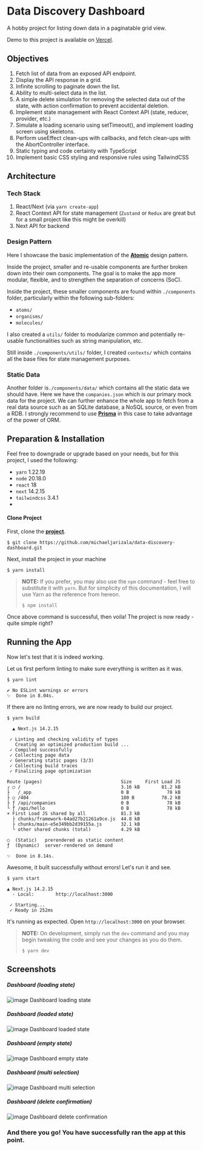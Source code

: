 # Data Discovery Dashboard
A hobby project for listing down data in a paginatable grid view.

Demo to this project is available on [Vercel](https://data-discovery-dashboard.vercel.app/).

## Objectives
1. Fetch list of data from an exposed API endpoint.
2. Display the API response in a grid.
3. Infinite scrolling to paginate down the list.
4. Ability to multi-select data in the list.
5. A simple delete simulation for removing the selected data out of the state, with action confirmation to prevent accidental deletion.
6. Implement state management with React Context API (state, reducer, provider, etc.)
7. Simulate a loading scenario using setTimeout(), and implement loading screen using skeletons.
8. Perform useEffect clean-ups with callbacks, and fetch clean-ups with the AbortController interface.
9. Static typing and code certainty with TypeScript
10. Implement basic CSS styling and responsive rules using TailwindCSS

## Architecture
 ### Tech Stack
1. React/Next (via `yarn create-app`)
2. React Context API for state management (`Zustand` or `Redux` are great but for a small project like this might be overkill)
3. Next API for backend

 ### Design Pattern
 Here I showcase the basic implementation of the [**Atomic**](https://bradfrost.com/blog/post/atomic-web-design/) design pattern.
 
 Inside the project, smaller and re-usable components are further broken down into their own components. The goal is to make the app more modular, flexible, and to strengthen the separation of concerns (SoC).
 
 Inside the project, these smaller components are found within `./components` folder, particularly within the following sub-folders:
 
 - `atoms/`
 - `organisms/`
 - `molecules/`
 
 
 I also created a `utils/` folder to modularize common and potentially re-usable functionalities such as string manipulation, etc.

 Still inside `./components/utils/` folder, I created `contexts/` which contains all the base files for state management purposes.

### Static Data

Another folder is`./components/data/` which contains all the static data we should have. Here we have the `companies.json` which is our primary mock data for the project. We can further enhance the whole app to fetch from a real data source such as an SQLite database, a NoSQL source, or even from a RDB. I strongly recommend to use [**Prisma**](https://www.prisma.io/) in this case to take advantage of the power of ORM.
 
## Preparation & Installation

Feel free to downgrade or upgrade based on your needs, but for this project, I used the following:

- `yarn` 1.22.19
- `node` 20.18.0
- `react` 18
- `next` 14.2.15
- `tailwindcss` 3.4.1
- 


#### Clone Project
First, clone the [**project**](https://github.com/michaeljarizala/data-discovery-dashboard.git).
```
$ git clone https://github.com/michaeljarizala/data-discovery-dashboard.git
```

Next, install the project in your machine

```
$ yarn install
```
> **NOTE:**
> If you prefer, you may also use the `npm` command - feel free to substitute it with `yarn`. But for simplicity of this documentation, I will use Yarn as the reference from hereon.
> ```
> $ npm install
> ```
> 
> 

Once above command is successful, then voila! The project is now ready - quite simple right?

## Running the App

Now let's test that it is indeed working.

Let us first perform linting to make sure everything is written as it was.

```
$ yarn lint

✔ No ESLint warnings or errors
✨  Done in 8.04s.
```

If there are no linting errors, we are now ready to build our project.

```
$ yarn build

  ▲ Next.js 14.2.15

 ✓ Linting and checking validity of types    
   Creating an optimized production build ...
 ✓ Compiled successfully
 ✓ Collecting page data    
 ✓ Generating static pages (3/3)
 ✓ Collecting build traces    
 ✓ Finalizing page optimization    

Route (pages)                             Size     First Load JS
┌ ○ /                                     3.16 kB        81.2 kB
├   /_app                                 0 B              78 kB
├ ○ /404                                  180 B          78.2 kB
├ ƒ /api/companies                        0 B              78 kB
└ ƒ /api/hello                            0 B              78 kB
+ First Load JS shared by all             81.3 kB
  ├ chunks/framework-64ad27b21261a9ce.js  44.8 kB
  ├ chunks/main-e5e349bb2d39155a.js       32.1 kB
  └ other shared chunks (total)           4.29 kB

○  (Static)   prerendered as static content
ƒ  (Dynamic)  server-rendered on demand

✨  Done in 8.14s.
```

Awesome, it built successfully without errors! Let's run it and see.

```
$ yarn start

▲ Next.js 14.2.15
  - Local:        http://localhost:3000

 ✓ Starting...
 ✓ Ready in 252ms
```

It's running as expected. Open `http://localhost:3000` on your browser.

> **NOTE:**
> On development, simply run the `dev` command and you may begin tweaking the code and see your changes as you do them.
> ```
> $ yarn dev
> ```
>

## Screenshots
##### Dashboard (loading state)
![image Dashboard loading state](https://img001.prntscr.com/file/img001/JS2E_wwNQ3GHa3PSJwykxw.png)
##### Dashboard (loaded state)
![image Dashboard loaded state](https://img001.prntscr.com/file/img001/blbQUu9tRt-L2YMEjtCk_g.png)
##### Dashboard (empty state)
![image Dashboard empty state](https://img001.prntscr.com/file/img001/44K9MXzGR6ioHojTvHBiQw.png)
##### Dashboard (multi selection)
![image Dashboard multi selection](https://img001.prntscr.com/file/img001/gx_qR3L9QDmr6s9pBzBzvw.png)
##### Dashboard (delete confirmation)
![image Dashboard delete confirmation](https://img001.prntscr.com/file/img001/AD1ZTkwmRbO-aqF8PTfpng.png)

### And there you go! You have successfully ran the app at this point.